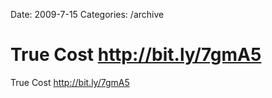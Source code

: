 Date: 2009-7-15
Categories: /archive

# True Cost http://bit.ly/7gmA5

True Cost <a href="http://bit.ly/7gmA5" rel="nofollow">http://bit.ly/7gmA5</a>
